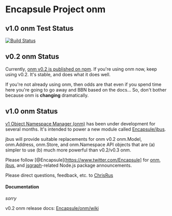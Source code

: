 # Encapsule Project onm

## v1.0 onm Test Status

[![Build Status](https://travis-ci.org/Encapsule/onm.svg?branch=chris%2Fv1.0-core-refactor)](https://travis-ci.org/Encapsule/onm)

## v0.2 onm Status

Currently, [onm v0.2 is published on npm](https://www.npmjs.com/package/onm). If you're using onm now, keep using v0.2. It's stable, and does what it does well.

If you're not already using onm, then odds are that even if you spend time here you're going to go away and BBN based on the docs... So, don't bother because onm is **changing** dramatically.

## v1.0 onm Status

[v1 Object Namespace Manager (onm)](./src/core/README.md) has been under development for several months. It's intended to power a new module called [Encapsule/jbus](https://github.com/Encapsule/jbus).

jbus will provide suitable replacements for onm v0.2 onm.Model, onm.Address, onm.Store, and onm.Namespace API objects that are (a) simpler to use (b) much more powerful than v0.2/v0.3 onm.

Please follow [@Encapsule](https://www.twitter.com/Encapsule] for [onm](https://www.npmjs.com/package/onm), [jbus](https://www.npmjs.com/package/jbus), and [jsgraph](https://www.npmjs.com/package/jsgraph)-related Node.js package announcements.

Please direct questions, feedback, etc. to [ChrisRus](https://www.github.com/ChrisRus)


#### Documentation

_sorry_

v0.2 onm release docs: [Encapsule/onm/wiki](https://github.com/Encapsule/onm/wiki)



